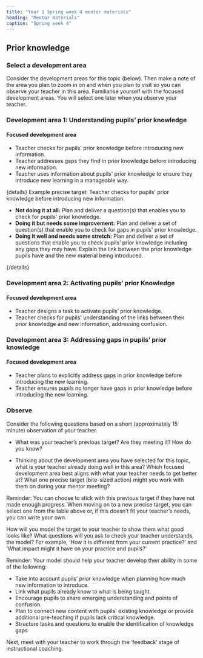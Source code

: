 ```yaml
---
title: "Year 1 Spring week 4 mentor materials"
heading: "Mentor materials"
caption: "Spring week 4"
---
```



## Prior knowledge

### Select a development area

Consider the development areas for this topic (below). Then make a note of the area you plan to zoom in on and when you plan to visit so you can observe your teacher in this area. Familiarise yourself with the focused development areas. You will select one later when you observe your teacher.

### Development area 1: Understanding pupils’ prior knowledge

#### Focused development area     

- Teacher checks for pupils' prior knowledge before introducing new information.
- Teacher addresses gaps they find in prior knowledge before introducing new information. 
- Teacher uses information about pupils' prior knowledge to ensure they introduce new learning in a manageable way.

{details}
Example precise target: Teacher checks for pupils' prior knowledge before introducing new information.


- **Not doing it at all:** Plan and deliver a question(s) that enables you to check for pupils' prior knowledge.
- **Doing it but needs some improvement:** Plan and deliver a set of question(s) that enable you to check for gaps in pupils' prior knowledge.
- **Doing it well and needs some stretch:** Plan and deliver a set of questions that enable you to check pupils’ prior knowledge including any gaps they may have. Explain the link between the prior knowledge pupils have and the new material being introduced.

{/details}


### Development area 2: Activating pupils’ prior Knowledge

#### Focused development area     

- Teacher designs a task to activate pupils’ prior knowledge. 
- Teacher checks for pupils' understanding of the links between their prior knowledge and new information, addressing confusion.            

### Development area 3: Addressing gaps in pupils’ prior knowledge

#### Focused development area     

- Teacher plans to explicitly address gaps in prior knowledge before introducing the new learning. 
- Teacher ensures pupils no longer have gaps in prior knowledge before introducing the new learning.                                                                                                  

### Observe


Consider the following questions based on a short (approximately 15 minute) observation of your teacher.

- What was your teacher’s previous target? Are they meeting it? How do you know?

- Thinking about the development area you have selected for this topic, what is your teacher already doing well in this area? Which focused development area best aligns with what your teacher needs to get better at? What one precise target (bite-sized action) might you work with them on during your mentor meeting?

Reminder: You can choose to stick with this previous target if they have not made enough progress. When moving on to a new precise target, you can select one from the table above or, if this doesn’t fit your teacher’s needs, you can write your own.

How will you model the target to your teacher to show them what good looks like? What questions will you ask to check your teacher understands the model? For example, ‘How it is different from your current practice?’ and ‘What impact might it have on your practice and pupils?’

Reminder: Your model should help your teacher develop their ability in some of the following:

- Take into account pupils’ prior knowledge when planning how much new information to introduce.
- Link what pupils already know to what is being taught.
- Encourage pupils to share emerging understanding and points of confusion.
- Plan to connect new content with pupils' existing knowledge or provide additional pre-teaching if pupils lack critical knowledge.
- Structure tasks and questions to enable the identification of knowledge gaps

Next, meet with your teacher to work through the ‘feedback’ stage of instructional coaching.

